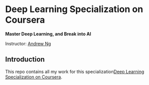 # Deep Learning Specialization on Coursera

**Master Deep Learning, and Break into AI**

Instructor: [Andrew Ng](http://www.andrewng.org/)

## Introduction

This repo contains all my work for this specialization[Deep Learning Specialization on Coursera](https://www.coursera.org/specializations/deep-learning).
